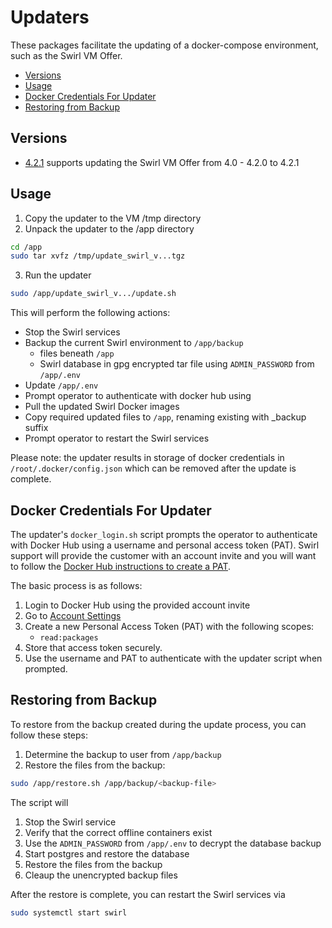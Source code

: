 # Updaters
These packages facilitate the updating of a docker-compose environment, such as the Swirl VM Offer.

- [Versions](#versions)
- [Usage](#usage)
- [Docker Credentials For Updater](#docker-credentials-for-updater)
- [Restoring from Backup](#restoring-from-backup)

## Versions
- [4.2.1](https://github.com/swirlai/docker-compose/raw/main/updaters/update_swirl_4_2_1_0_be59405.tar.gz) supports updating the Swirl VM Offer from 4.0 - 4.2.0 to 4.2.1

## Usage

1. Copy the updater to the VM /tmp directory
2. Unpack the updater to the /app directory
```bash
cd /app
sudo tar xvfz /tmp/update_swirl_v...tgz
````
3. Run the updater
```bash
sudo /app/update_swirl_v.../update.sh
```

This will perform the following actions:
- Stop the Swirl services
- Backup the current Swirl environment to `/app/backup`
    - files beneath `/app`
    - Swirl database in gpg encrypted tar file using `ADMIN_PASSWORD` from `/app/.env`
- Update `/app/.env`
- Prompt operator to authenticate with docker hub using
- Pull the updated Swirl Docker images
- Copy required updated files to `/app`, renaming existing with _backup suffix
- Prompt operator to restart the Swirl services


Please note: the updater results in storage of docker  credentials in `/root/.docker/config.json` which can be removed after the update is complete. 

## Docker Credentials For Updater
The updater's `docker_login.sh` script prompts the operator to authenticate with Docker Hub using a username and 
personal access token (PAT). Swirl support will provide the customer with an account invite and you will want to follow 
the [Docker Hub instructions to create a PAT](https://docs.docker.com/security/for-developers/access-tokens/#create-an-access-token).

The basic process is as follows:
1. Login to Docker Hub using the provided account invite
2. Go to [Account Settings](https://hub.docker.com/settings/security)
3. Create a new Personal Access Token (PAT) with the following scopes:
   - `read:packages`
4. Store that access token securely.
5. Use the username and PAT to authenticate with the updater script when prompted.


## Restoring from Backup
To restore from the backup created during the update process, you can follow these steps:
1. Determine the backup to user from `/app/backup`
2. Restore the files from the backup:
```bash
sudo /app/restore.sh /app/backup/<backup-file>
```

The script will
1. Stop the Swirl service
2. Verify that the correct offline containers exist
3. Use the `ADMIN_PASSWORD` from `/app/.env` to decrypt the database backup
4. Start postgres and restore the database
5. Restore the files from the backup
6. Cleaup the unencrypted backup files

After the restore is complete, you can restart the Swirl services via
```bash
sudo systemctl start swirl
```